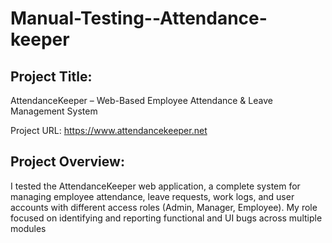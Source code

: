 # Manual-Testing--Attendance-keeper
## Project Title:
AttendanceKeeper – Web-Based Employee Attendance & Leave Management System

Project URL:
https://www.attendancekeeper.net
## Project Overview:
I tested the AttendanceKeeper web application, a complete system for managing employee attendance, leave requests, work logs, and user accounts with different access roles (Admin, Manager, Employee). My role focused on identifying and reporting functional and UI bugs across multiple modules 
